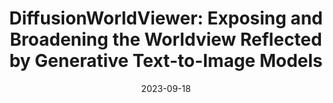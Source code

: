 ---
title: "DiffusionWorldViewer: Exposing and Broadening the Worldview Reflected by Generative Text-to-Image Models"
authors:
  - key: zoedesimone
  - key: angieboggust
  - key: arvindsatya
  - key: ashiawilson
venue: arxiv
type: conference
date: 2023-09-18
first_author: false
tag: update
featured: true
links:
  - name: Paper
    icon: paper
    url: "https://arxiv.org/pdf/2309.09944"
  - name: Code
    icon: code
    url: https://github.com/zoedesimone/diffusionworldviewer
---